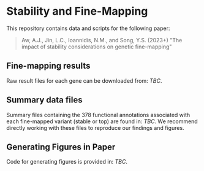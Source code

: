 # Stability and Fine-Mapping

This repository contains data and scripts for the following paper:

> Aw, A.J., Jin, L.C., Ioannidis, N.M., and Song, Y.S. (2023+) "The impact of stability considerations on genetic fine-mapping"

## Fine-mapping results

Raw result files for each gene can be downloaded from: _TBC_. 

## Summary data files

Summary files containing the 378 functional annotations associated with each fine-mapped variant (stable or top) are found in: _TBC_. We recommend directly working with these files to reproduce our findings and figures.

## Generating Figures in Paper

Code for generating figures is provided in: _TBC_.
